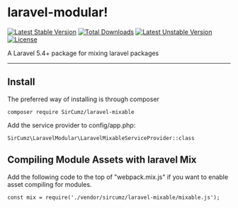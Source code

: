 laravel-modular!
===================
[![Latest Stable Version](https://poser.pugx.org/SirCumz/laravel-mixable/v/stable)](https://packagist.org/packages/SirCumz/laravel-mixable) [![Total Downloads](https://poser.pugx.org/SirCumz/laravel-mixable/downloads)](https://packagist.org/packages/SirCumz/laravel-mixable) [![Latest Unstable Version](https://poser.pugx.org/SirCumz/laravel-mixable/v/unstable)](https://packagist.org/packages/SirCumz/laravel-mixable) [![License](https://poser.pugx.org/SirCumz/laravel-mixable/license)](https://packagist.org/packages/SirCumz/laravel-mixable)

A Laravel 5.4+ package for mixing laravel packages

----------

Install
-------
The preferred way of installing is through composer

    composer require SirCumz/laravel-mixable

Add the service provider to config/app.php:

    SirCumz\LaravelModular\LaravelMixableServiceProvider::class


Compiling Module Assets with laravel Mix
-------
Add the following code to the top of "webpack.mix.js" if you want to enable asset compiling for modules.

    
    const mix = require('./vendor/sircumz/laravel-mixable/mixable.js');

